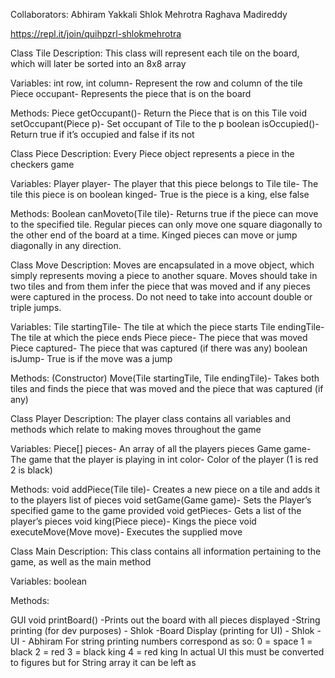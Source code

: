 Collaborators:
Abhiram Yakkali
Shlok Mehrotra
Raghava Madireddy


https://repl.it/join/quihpzrl-shlokmehrotra

Class Tile
Description: This class will represent each tile on the board, which will later be sorted into an 8x8 array

Variables: 
int row, int column- Represent the row and column of the tile
Piece occupant- Represents the piece that is on the board

Methods:
Piece getOccupant()- Return the Piece that is on this Tile
void setOccupant(Piece p)- Set occupant of Tile to the p
boolean isOccupied()- Return true if it’s occupied and false if its not


Class Piece
Description: Every Piece object represents a piece in the checkers game

Variables:
Player player- The player that this piece belongs to
Tile tile- The tile this piece is on
boolean kinged- True is the piece is a king, else false

Methods:
Boolean canMoveto(Tile tile)- Returns true if the piece can move to the specified tile. Regular pieces can only move one square diagonally to the other end of the board at a time. Kinged pieces can move or jump diagonally in any direction.
















Class Move
Description: Moves are encapsulated in a move object, which simply represents moving a piece to another square. Moves should take in two tiles and from them infer the piece that was moved and if any pieces were captured in the process. Do not need to take into account double or triple jumps.

Variables:
Tile startingTile- The tile at which the piece starts 
Tile endingTile- The tile at which the piece ends
Piece piece- The piece that was moved 
Piece captured- The piece that was captured (if there was any)
boolean isJump- True is if the move was a jump

Methods:
(Constructor) Move(Tile startingTile, Tile endingTile)- Takes both tiles and finds the piece that was moved and the piece that was captured (if any)


Class Player
Description: The player class contains all variables and methods which relate to making moves throughout the game

Variables:
Piece[] pieces- An array of all the players pieces
Game game- The game that the player is playing in
int color- Color of the player (1 is red 2 is black)

Methods:
void addPiece(Tile tile)- Creates a new piece on a tile and adds it to the players list of pieces
void setGame(Game game)- Sets the Player’s specified game to the game provided
void getPieces- Gets a list of the player’s pieces
void king(Piece piece)- Kings the piece
void executeMove(Move move)- Executes the supplied move










Class Main
Description: This class contains all information pertaining to the game, as well as the main method

Variables:
boolean 

Methods:






GUI
void printBoard()
-Prints out the board with all pieces displayed
-String printing (for dev purposes) - Shlok
-Board Display (printing for UI) - Shlok
-UI - Abhiram
For string printing numbers correspond as so:
0 = space
1 = black
2 = red
3 = black king
4 = red king
In actual UI this must be converted to figures but for String array it can be left as 
